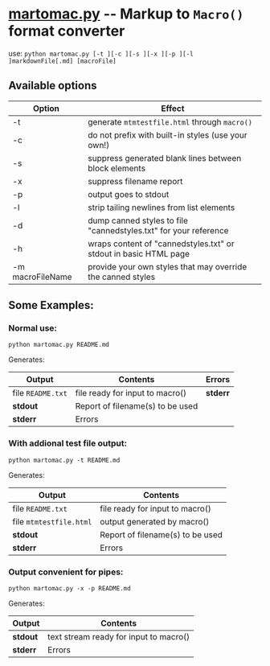 # [martomac.py](martomac.py) -- Markup to `Macro()` format converter

use: `python martomac.py [-t ][-c ][-s ][-x ][-p ][-l ]markdownFile[.md] [macroFile]`

## Available options

Option | Effect
------ | ------
-t | generate `mtmtestfile.html` through `macro()`  
-c | do not prefix with built-in styles (use your own!)  
-s | suppress generated blank lines between block elements  
-x | suppress filename report
-p | output goes to stdout
-l | strip tailing newlines from list elements
-d | dump canned styles to file "cannedstyles.txt" for your reference
-h | wraps content of "cannedstyles.txt" or stdout in basic HTML page
-m macroFileName | provide your own styles that may override the canned styles

## Some Examples:

### Normal use:

    python martomac.py README.md

Generates:

Output | Contents | Errors
-------|----------|-------
file `README.txt` | file ready for input to macro\(\) | **stderr**
**stdout** | Report of filename\(s\) to be used
**stderr** | Errors

### With addional test file output:

    python martomac.py -t README.md

Generates:

Output | Contents
-------|---------
file `README.txt` | file ready for input to macro\(\)
file `mtmtestfile.html` | output generated by macro\(\)
**stdout** | Report of filename\(s\) to be used
**stderr** | Errors

### Output convenient for pipes:

    python martomac.py -x -p README.md

Generates:

Output | Contents
-------|---------
**stdout** | text stream ready for input to macro\(\)
**stderr** | Errors
